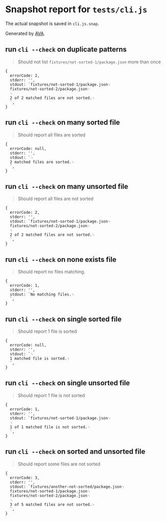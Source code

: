 # Snapshot report for `tests/cli.js`

The actual snapshot is saved in `cli.js.snap`.

Generated by [AVA](https://ava.li).

## run `cli --check` on duplicate patterns

> Should not list `fixtures/not-sorted-1/package.json` more than once

    {
      errorCode: 2,
      stderr: '',
      stdout: `fixtures/not-sorted-1/package.json␊
      fixtures/not-sorted-2/package.json␊
      ␊
      2 of 2 matched files are not sorted.␊
      `,
    }

## run `cli --check` on many sorted file

> Should report all files are sorted

    {
      errorCode: null,
      stderr: '',
      stdout: `␊
      2 matched files are sorted.␊
      `,
    }

## run `cli --check` on many unsorted file

> Should report all files are not sorted

    {
      errorCode: 2,
      stderr: '',
      stdout: `fixtures/not-sorted-1/package.json␊
      fixtures/not-sorted-2/package.json␊
      ␊
      2 of 2 matched files are not sorted.␊
      `,
    }

## run `cli --check` on none exists file

> Should report no files matching.

    {
      errorCode: 1,
      stderr: '',
      stdout: `No matching files.␊
      `,
    }

## run `cli --check` on single sorted file

> Should report 1 file is sorted

    {
      errorCode: null,
      stderr: '',
      stdout: `␊
      1 matched file is sorted.␊
      `,
    }

## run `cli --check` on single unsorted file

> Should report 1 file is not sorted

    {
      errorCode: 1,
      stderr: '',
      stdout: `fixtures/not-sorted-1/package.json␊
      ␊
      1 of 1 matched file is not sorted.␊
      `,
    }

## run `cli --check` on sorted and unsorted file

> Should report some files are not sorted

    {
      errorCode: 3,
      stderr: '',
      stdout: `fixtures/another-not-sorted/package.json␊
      fixtures/not-sorted-1/package.json␊
      fixtures/not-sorted-2/package.json␊
      ␊
      3 of 5 matched files are not sorted.␊
      `,
    }
